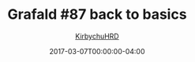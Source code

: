 ---
title: "Grafald #87 back to basics"
type: "image"
date: 2017-03-07T00:00:00-04:00
draft: false
categories:
- blog
- projects
- grafald
image_path: "../img/2017/87.png"
alt_text: ""
is_subpage: true
author: "[KirbychuHRD](https://cohost.org/KirbychuHRD)"
---